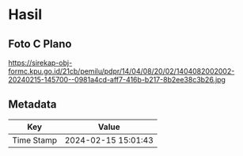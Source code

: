 # Hasil

## Foto C Plano

https://sirekap-obj-formc.kpu.go.id/21cb/pemilu/pdpr/14/04/08/20/02/1404082002002-20240215-145700--0981a4cd-aff7-416b-b217-8b2ee38c3b26.jpg


## Metadata

| Key        | Value               |
| ---------- | ------------------- |
| Time Stamp | 2024-02-15 15:01:43 |



